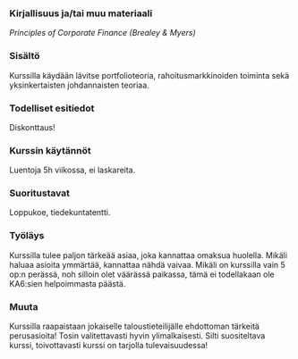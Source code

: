 ### Kirjallisuus ja/tai muu materiaali

_Principles of Corporate Finance (Brealey & Myers)_

### Sisältö

Kurssilla käydään lävitse portfolioteoria, rahoitusmarkkinoiden toiminta sekä yksinkertaisten johdannaisten teoriaa.

### Todelliset esitiedot

Diskonttaus!

### Kurssin käytännöt

Luentoja 5h viikossa, ei laskareita.

### Suoritustavat

Loppukoe, tiedekuntatentti.

### Työläys

Kurssilla tulee paljon tärkeää asiaa, joka kannattaa omaksua huolella. Mikäli haluaa asioita ymmärtää, kannattaa nähdä vaivaa. Mikäli on kurssilla vain 5 op:n perässä, noh silloin olet väärässä paikassa, tämä ei todellakaan ole KA6:sien helpoimmasta päästä.

### Muuta

Kurssilla raapaistaan jokaiselle taloustieteilijälle ehdottoman tärkeitä perusasioita! Tosin valitettavasti hyvin ylimalkaisesti. Silti suositeltava kurssi, toivottavasti kurssi on tarjolla tulevaisuudessa!